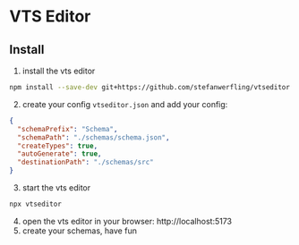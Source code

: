 # VTS Editor
## Install

1. install the vts editor
```bash
npm install --save-dev git+https://github.com/stefanwerfling/vtseditor.git
```

2. create your config ```vtseditor.json``` and add your config:
```json
{
  "schemaPrefix": "Schema",
  "schemaPath": "./schemas/schema.json",
  "createTypes": true,
  "autoGenerate": true,
  "destinationPath": "./schemas/src"
}
```
3. start the vts editor
```bash
npx vtseditor
```

4. open the vts editor in your browser: http://localhost:5173
5. create your schemas, have fun